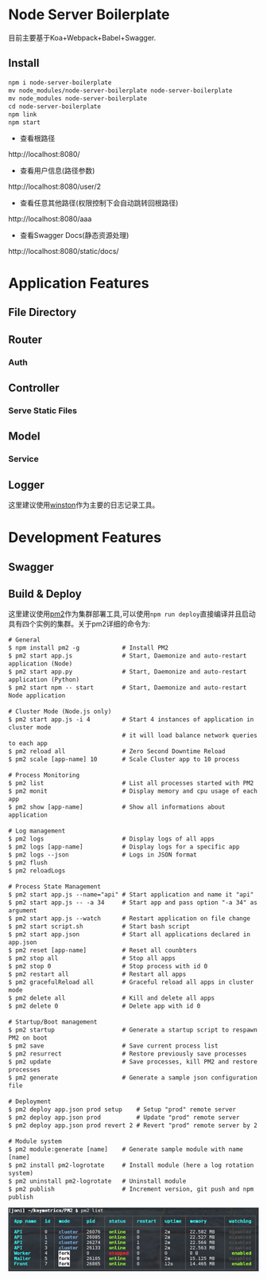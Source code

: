 # Node Server Boilerplate

目前主要基于Koa+Webpack+Babel+Swagger.

## Install

```
npm i node-server-boilerplate
mv node_modules/node-server-boilerplate node-server-boilerplate
mv node_modules node-server-boilerplate
cd node-server-boilerplate
npm link
npm start
```

- 查看根路径

http://localhost:8080/

- 查看用户信息(路径参数)

http://localhost:8080/user/2

- 查看任意其他路径(权限控制下会自动跳转回根路径)

http://localhost:8080/aaa

- 查看Swagger Docs(静态资源处理)

http://localhost:8080/static/docs/

# Application Features

## File Directory

## Router

### Auth

## Controller

### Serve Static Files

## Model

### Service

## Logger

这里建议使用[winston](https://github.com/winstonjs/winston)作为主要的日志记录工具。

# Development Features

## Swagger

## Build & Deploy

这里建议使用[pm2](https://github.com/Unitech/pm2)作为集群部署工具,可以使用`npm run deploy`直接编译并且启动具有四个实例的集群。关于pm2详细的命令为:
```
# General
$ npm install pm2 -g            # Install PM2
$ pm2 start app.js              # Start, Daemonize and auto-restart application (Node)
$ pm2 start app.py              # Start, Daemonize and auto-restart application (Python)
$ pm2 start npm -- start        # Start, Daemonize and auto-restart Node application

# Cluster Mode (Node.js only)
$ pm2 start app.js -i 4         # Start 4 instances of application in cluster mode
                                # it will load balance network queries to each app
$ pm2 reload all                # Zero Second Downtime Reload
$ pm2 scale [app-name] 10       # Scale Cluster app to 10 process

# Process Monitoring
$ pm2 list                      # List all processes started with PM2
$ pm2 monit                     # Display memory and cpu usage of each app
$ pm2 show [app-name]           # Show all informations about application

# Log management
$ pm2 logs                      # Display logs of all apps
$ pm2 logs [app-name]           # Display logs for a specific app
$ pm2 logs --json               # Logs in JSON format
$ pm2 flush
$ pm2 reloadLogs

# Process State Management
$ pm2 start app.js --name="api" # Start application and name it "api"
$ pm2 start app.js -- -a 34     # Start app and pass option "-a 34" as argument
$ pm2 start app.js --watch      # Restart application on file change
$ pm2 start script.sh           # Start bash script
$ pm2 start app.json            # Start all applications declared in app.json
$ pm2 reset [app-name]          # Reset all counbters
$ pm2 stop all                  # Stop all apps
$ pm2 stop 0                    # Stop process with id 0
$ pm2 restart all               # Restart all apps
$ pm2 gracefulReload all        # Graceful reload all apps in cluster mode
$ pm2 delete all                # Kill and delete all apps
$ pm2 delete 0                  # Delete app with id 0

# Startup/Boot management
$ pm2 startup                   # Generate a startup script to respawn PM2 on boot
$ pm2 save                      # Save current process list
$ pm2 resurrect                 # Restore previously save processes
$ pm2 update                    # Save processes, kill PM2 and restore processes
$ pm2 generate                  # Generate a sample json configuration file

# Deployment
$ pm2 deploy app.json prod setup    # Setup "prod" remote server
$ pm2 deploy app.json prod          # Update "prod" remote server
$ pm2 deploy app.json prod revert 2 # Revert "prod" remote server by 2

# Module system
$ pm2 module:generate [name]    # Generate sample module with name [name]
$ pm2 install pm2-logrotate     # Install module (here a log rotation system)
$ pm2 uninstall pm2-logrotate   # Uninstall module
$ pm2 publish                   # Increment version, git push and npm publish
```
![](https://github.com/unitech/pm2/raw/master/pres/pm2-list.png)

